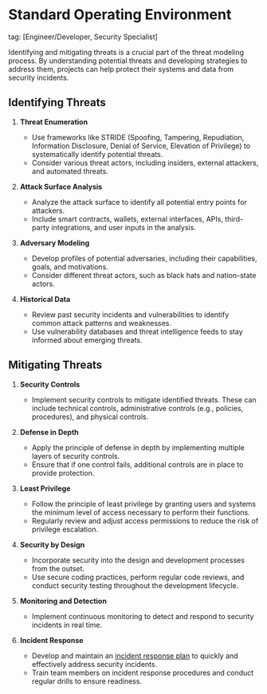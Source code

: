 # Standard Operating Environment
tag: [Engineer/Developer, Security Specialist]

Identifying and mitigating threats is a crucial part of the threat modeling process. By understanding potential threats and developing strategies to address them, projects can help protect their systems and data from security incidents.

## Identifying Threats

1. **Threat Enumeration**
   - Use frameworks like STRIDE (Spoofing, Tampering, Repudiation, Information Disclosure, Denial of Service, Elevation of Privilege) to systematically identify potential threats.
   - Consider various threat actors, including insiders, external attackers, and automated threats.

2. **Attack Surface Analysis**
   - Analyze the attack surface to identify all potential entry points for attackers.
   - Include smart contracts, wallets, external interfaces, APIs, third-party integrations, and user inputs in the analysis.

3. **Adversary Modeling**
   - Develop profiles of potential adversaries, including their capabilities, goals, and motivations.
   - Consider different threat actors, such as black hats and nation-state actors.

4. **Historical Data**
   - Review past security incidents and vulnerabilities to identify common attack patterns and weaknesses.
   - Use vulnerability databases and threat intelligence feeds to stay informed about emerging threats.

## Mitigating Threats

1. **Security Controls**
   - Implement security controls to mitigate identified threats. These can include technical controls, administrative controls (e.g., policies, procedures), and physical controls.

2. **Defense in Depth**
   - Apply the principle of defense in depth by implementing multiple layers of security controls.
   - Ensure that if one control fails, additional controls are in place to provide protection.

3. **Least Privilege**
   - Follow the principle of least privilege by granting users and systems the minimum level of access necessary to perform their functions.
   - Regularly review and adjust access permissions to reduce the risk of privilege escalation.

4. **Security by Design**
   - Incorporate security into the design and development processes from the outset.
   - Use secure coding practices, perform regular code reviews, and conduct security testing throughout the development lifecycle.

5. **Monitoring and Detection**
   - Implement continuous monitoring to detect and respond to security incidents in real time.

6. **Incident Response**
   - Develop and maintain an [incident response plan](../incident-management/README.md) to quickly and effectively address security incidents.
   - Train team members on incident response procedures and conduct regular drills to ensure readiness.
